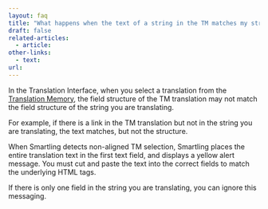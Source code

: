 ```yaml
---
layout: faq
title: "What happens when the text of a string in the TM matches my string, but the HTML structure or formatting doesn't?"
draft: false
related-articles:
  - article:
other-links:
  - text:
url:
---
```



In the Translation Interface, when you select a translation from the [Translation Memory](/knowledge-base/articles/translation-memory/), the field structure of the TM translation may not match the field structure of the string you are translating. &nbsp;

For example, if there is a link in the TM translation but not in the string you are translating, the text matches, but not the structure.

When Smartling detects non-aligned TM selection, Smartling places the entire translation text in the first text field, and displays a yellow alert message. You must cut and paste the text into the correct fields to match the underlying HTML tags.&nbsp;

<div class="info">
If there is only one field in the string you are translating, you can ignore this messaging.
</div>
